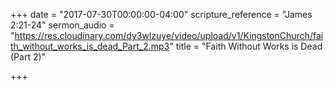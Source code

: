 +++
date = "2017-07-30T00:00:00-04:00"
scripture_reference = "James 2:21-24"
sermon_audio = "https://res.cloudinary.com/dy3wlzuye/video/upload/v1/KingstonChurch/faith_without_works_is_dead_Part_2.mp3"
title = "Faith Without Works is Dead (Part 2)"

+++
